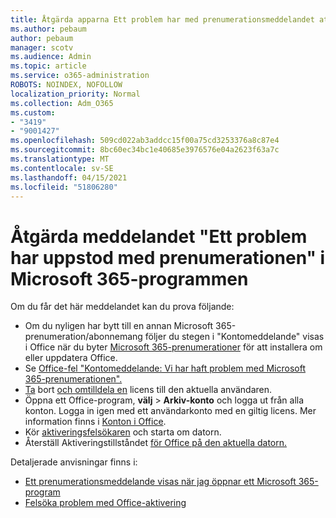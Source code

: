 ```yaml
---
title: Åtgärda apparna Ett problem har med prenumerationsmeddelandet att göra
ms.author: pebaum
author: pebaum
manager: scotv
ms.audience: Admin
ms.topic: article
ms.service: o365-administration
ROBOTS: NOINDEX, NOFOLLOW
localization_priority: Normal
ms.collection: Adm_O365
ms.custom:
- "3419"
- "9001427"
ms.openlocfilehash: 509cd022ab3addcc15f00a75cd3253376a8c87e4
ms.sourcegitcommit: 8bc60ec34bc1e40685e3976576e04a2623f63a7c
ms.translationtype: MT
ms.contentlocale: sv-SE
ms.lasthandoff: 04/15/2021
ms.locfileid: "51806280"
---
```

# <a name="fixing-the-microsoft-365-apps-weve-run-into-a-problem-with-your-subscription-message"></a>Åtgärda meddelandet "Ett problem har uppstod med prenumerationen" i Microsoft 365-programmen

Om du får det här meddelandet kan du prova följande:

- Om du nyligen har bytt till en annan Microsoft 365-prenumeration/abonnemang följer du stegen i "Kontomeddelande" visas i Office när du byter [Microsoft 365-prenumerationer](https://support.office.com/article/account-notice-appears-in-office-after-switching-office-365-plans-857dc33a-1efc-4ce7-ac3f-ef616314e27d) för att installera om eller uppdatera Office.
- Se [Office-fel "Kontomeddelande: Vi har haft problem med Microsoft 365-prenumerationen".](https://support.office.com/article/office-error-account-notice-we-ve-run-into-a-problem-with-your-office-365-subscription-17f71ecb-f53c-4f3d-ae18-7230ca1594c1) 
- [Ta](https://docs.microsoft.com/microsoft-365/admin/manage/remove-licenses-from-users) bort [och omtilldela en](https://docs.microsoft.com/microsoft-365/admin/manage/assign-licenses-to-users) licens till den aktuella användaren.
- Öppna ett Office-program, **välj**  >  **Arkiv-konto** och logga ut från alla konton. Logga in igen med ett användarkonto med en giltig licens. Mer information finns i [Konton i Office](https://support.office.com/article/628ea040-f265-49de-b986-be09c3ebf8a9).
- Kör [aktiveringsfelsökaren](https://aka.ms/SARA-OfficeActivation-Alchemy) och starta om datorn.
- Återställ Aktiveringstillståndet [för Office på den aktuella datorn.](https://docs.microsoft.com/office365/troubleshoot/activation/reset-office-365-proplus-activation-state)

Detaljerade anvisningar finns i:
- [Ett prenumerationsmeddelande visas när jag öppnar ett Microsoft 365-program](https://support.office.com/article/4cabe32c-f594-4c0e-9191-3d3ade10cceb)
- [Felsöka problem med Office-aktivering](https://support.office.com/article/0d23d3c0-c19c-4b2f-9845-5344fedc4380)
